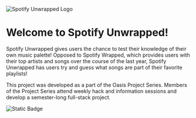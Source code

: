 ![Spotify Unwrapped Logo](src/assets/spotify_unwrapped.png)

# Welcome to Spotify Unwrapped!

Spotify Unwrapped gives users the chance to test their knowledge of their own music palette!
Opposed to Spotify Wrapped, which provides users with their top artists and songs over the course
of the last year, Spotify Unwrapped has users try and guess what songs are part of their favorite
playlists!

This project was developed as a part of the Oasis Project Series. Members of the Project Series attend weekly hack and information sessions and develop a semester-long full-stack project.


![Static Badge](https://img.shields.io/badge/check%20out%20oasis!-72d498&link=https://oasisneu.com/)
